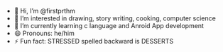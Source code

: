 - 👋 Hi, I’m @firstprthm
- 👀 I’m interested in drawing, story writing, cooking, computer science
- 🌱 I’m currently learning c language and Anroid App development
- 😄 Pronouns: he/him
- ⚡ Fun fact: STRESSED spelled backward is DESSERTS

<!---
firstprthm/firstprthm is a ✨ special ✨ repository because its `README.md` (this file) appears on your GitHub profile.
You can click the Preview link to take a look at your changes.
--->
